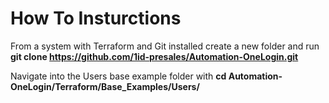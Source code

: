 # How To Insturctions

From a system with Terraform and Git installed create a new folder and run **git clone https://github.com/1id-presales/Automation-OneLogin.git**

Navigate into the Users base example folder with **cd Automation-OneLogin/Terraform/Base_Examples/Users/**

